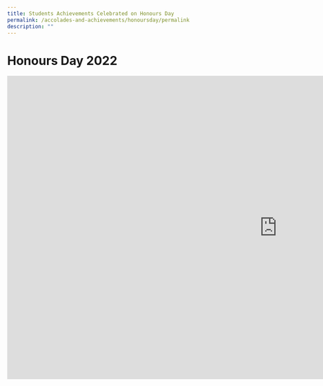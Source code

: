 ```yaml
---
title: Students Achievements Celebrated on Honours Day
permalink: /accolades-and-achievements/honoursday/permalink
description: ""
---
```

Honours Day 2022
====


<iframe width="1250" height="703" src="https://www.youtube.com/embed/y1u1ogayMg4" title="Qifa Honours Day 2022" frameborder="0" allow="accelerometer; autoplay; clipboard-write; encrypted-media; gyroscope; picture-in-picture" allowfullscreen></iframe>

